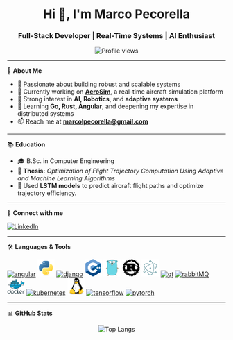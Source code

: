 <h1 align="center">Hi 👋, I'm Marco Pecorella</h1>
<h3 align="center">Full-Stack Developer | Real-Time Systems | AI Enthusiast</h3>

<p align="center">
  <img src="https://komarev.com/ghpvc/?username=marcopecorella&label=Profile%20views&color=0e75b6&style=flat" alt="Profile views" />
</p>

---

🔧 **About Me**

- 🎯 Passionate about building robust and scalable systems  
- 🔭 Currently working on [**AeroSim**](https://github.com/nebula-caelestis/AeroSim-Frontend/tree/main), a real-time aircraft simulation platform  
- 🤖 Strong interest in **AI, Robotics**, and **adaptive systems**  
- 🚀 Learning **Go, Rust, Angular**, and deepening my expertise in distributed systems  
- 📫 Reach me at **marcolpecorella@gmail.com**

---

📚 **Education**

- 🎓 B.Sc. in Computer Engineering  
- 🧠 **Thesis:** *Optimization of Flight Trajectory Computation Using Adaptive and Machine Learning Algorithms*  
- 🔬 Used **LSTM models** to predict aircraft flight paths and optimize trajectory efficiency.

---

🔗 **Connect with me**

<p align="left">
  <a href="https://it.linkedin.com/in/marco-pecorella-20b005183" target="_blank">
    <img src="https://raw.githubusercontent.com/rahuldkjain/github-profile-readme-generator/master/src/images/icons/Social/linked-in-alt.svg" alt="LinkedIn" height="30" width="40" />
  </a>
</p>

---

🛠️ **Languages & Tools**

<p align="left">
  <a href="https://angular.io" target="_blank"><img src="https://angular.io/assets/images/logos/angular/angular.svg" alt="angular" width="40" height="40"/></a>
  <a href="https://www.python.org" target="_blank"><img src="https://raw.githubusercontent.com/devicons/devicon/master/icons/python/python-original.svg" alt="python" width="40" height="40"/></a>
  <a href="https://www.djangoproject.com/" target="_blank"><img src="https://cdn.worldvectorlogo.com/logos/django.svg" alt="django" width="40" height="40"/></a>
  <a href="https://www.cprogramming.com/" target="_blank"><img src="https://raw.githubusercontent.com/devicons/devicon/master/icons/cplusplus/cplusplus-original.svg" alt="cplusplus" width="40" height="40"/></a>
  <a href="https://go.dev/" target="_blank"><img src="https://raw.githubusercontent.com/devicons/devicon/master/icons/go/go-original.svg" alt="go" width="40" height="40"/></a>
  <a href="https://www.rust-lang.org/" target="_blank"><img src="https://raw.githubusercontent.com/devicons/devicon/master/icons/rust/rust-plain.svg" alt="rust" width="40" height="40"/></a>
  <a href="https://www.electronjs.org" target="_blank"><img src="https://raw.githubusercontent.com/devicons/devicon/master/icons/electron/electron-original.svg" alt="electron" width="40" height="40"/></a>
  <a href="https://www.qt.io/" target="_blank"><img src="https://upload.wikimedia.org/wikipedia/commons/0/0b/Qt_logo_2016.svg" alt="qt" width="40" height="40"/></a>
  <a href="https://www.rabbitmq.com" target="_blank"><img src="https://www.vectorlogo.zone/logos/rabbitmq/rabbitmq-icon.svg" alt="rabbitMQ" width="40" height="40"/></a>
  <a href="https://www.docker.com/" target="_blank"><img src="https://raw.githubusercontent.com/devicons/devicon/master/icons/docker/docker-original-wordmark.svg" alt="docker" width="40" height="40"/></a>
  <a href="https://kubernetes.io/" target="_blank"><img src="https://www.vectorlogo.zone/logos/kubernetes/kubernetes-icon.svg" alt="kubernetes" width="40" height="40"/></a>
  <a href="https://www.linux.org/" target="_blank"><img src="https://raw.githubusercontent.com/devicons/devicon/master/icons/linux/linux-original.svg" alt="linux" width="40" height="40"/></a>
  <a href="https://www.tensorflow.org/" target="_blank"><img src="https://www.vectorlogo.zone/logos/tensorflow/tensorflow-icon.svg" alt="tensorflow" width="40" height="40"/></a>
  <a href="https://pytorch.org/" target="_blank"><img src="https://www.vectorlogo.zone/logos/pytorch/pytorch-icon.svg" alt="pytorch" width="40" height="40"/></a>
</p>

---

📊 **GitHub Stats**

<p align="center">
  <img src="https://github-readme-stats.vercel.app/api/top-langs/?username=marcopecorella&layout=compact&theme=default" alt="Top Langs" />
</p>
